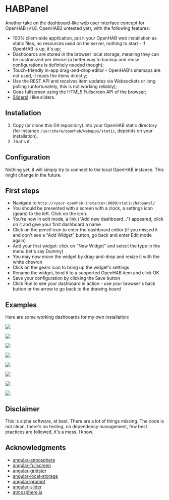 HABPanel
========

Another take on the dashboard-like web user interface concept for OpenHAB (v1.8, OpenHAB2 untested yet), with the following features:

- 100% client-side application, put it your OpenHAB web installation as static files, no resources used on the server, nothing to start - if OpenHAB is up, it's up;
- Dashboards are stored in the browser local storage, meaning they can be customized per device (a better way to backup and reuse configurations is definitely needed though);
- Touch-friendly in-app drag-and-drop editor - OpenHAB's sitemaps are not used, it reads the items directly;
- Use the REST API and receives item updates via Websockets or long polling (unfortunately, this is not working reliably);
- Goes fullscreen using the HTML5 Fullscreen API of the browser;
- <a href="https://github.com/angular-slider/angularjs-slider">Sliders!</a> I like sliders.

## Installation

1. Copy (or clone this Git repository) into your OpenHAB static directory (for instance ```/usr/share/openhab/webapps/static```, depends on your installation). 
2. That's it.

## Configuration

Nothing yet, it will simply try to connect to the local OpenHAB instance. This might change in the future.

## First steps

- Navigate to ```http://<your-openhab-instance>:8080/static/habpanel/```
- You should be presented with a screen with a clock, a settings icon (gears) to the left. Click on the icon.
- You're now in edit mode, a link ("Add new dashboard...") appeared, click on it and give your first dashboard a name
- Click on the pencil icon to enter the dashboard editor (if you missed it and don't see a "Add Widget" button, go back and enter Edit mode again)
- Add your first widget: click on "New Widget" and select the type in the menu (let's say Dummy)
- You may now move the widget by drag-and-drop and resize it with the white chevron
- Click on the gears icon to bring up the widget's settings
- Rename the widget, bind it to a supported OpenHAB item and click OK
- Save your configuration by clicking the Save button
- Click Run to see your dashboard in action - use your browser's back button or the arrow to go back to the drawing board

## Examples

Here are some working dashboards for my own installation:

![](http://i.imgur.com/hrkL5l7.png)

![](http://i.imgur.com/eURUPuD.png)

![](http://i.imgur.com/7kiG0kf.png)

![](http://i.imgur.com/WuKkXmz.png)

![](http://i.imgur.com/Uo8NJ62.png)

![](http://i.imgur.com/v50fNnA.png)

![](http://i.imgur.com/iUCsjRp.png)

![](http://i.imgur.com/ZmlMlkv.png)

## Disclaimer

This is alpha software, at best. There are a lot of things missing. The code is not clean, there's no testing, no dependency management, few best practices are followed, it's a mess. I know.

## Acknowledgments

- [angular-atmosphere](https://github.com/spyboost/angular-atmosphere)
- [angular-fullscreen](https://github.com/fabiobiondi/angular-fullscreen)
- [angular-gridster](https://github.com/ManifestWebDesign/angular-gridster)
- [angular-local-storage](https://github.com/grevory/angular-local-storage)
- [angular-prompt](https://github.com/cgross/angular-prompt)
- [angular-slider](https://github.com/angular-slider/angularjs-slider)
- [atmosphere.js](https://github.com/Atmosphere/atmosphere-javascript)
